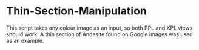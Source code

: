 # Thin-Section-Manipulation

This script takes any colour image as an input, so both PPL and XPL views should work. A thin section of Andesite found on Google images was used as an example. 
